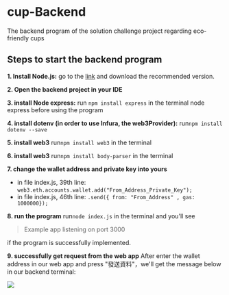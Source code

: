 # cup-Backend
The backend program of the solution challenge project regarding eco-friendly cups
## Steps to start the backend program
**1. Install Node.js:**
go to the [link](https://nodejs.org/en)  and download the recommended version. 

**2. Open the backend project in your IDE**

**3. install Node express:**
run `npm install express` in the terminal
node express before using the program

**4. install dotenv (in order to use Infura, the web3Provider):**
run`npm install dotenv --save`

**5. install web3**
run`npm install web3` in the terminal

**6. install web3**
run`npm install body-parser` in the terminal

**7. change the wallet address and private key into yours**
* in file index.js, 39th line:
`web3.eth.accounts.wallet.add("From_Address_Private_Key");` 
* in file index.js, 46th line:
`.send({ from: "From_Address" , gas: 1000000});` 

**8. run the program**
run`node index.js` in the terminal and you'll see
> Example app listening on port 3000

if the program is successfully implemented.

**9. successfully get request from the web app**
After enter the wallet address in our web app and press "發送資料"，we'll get the message below in our backend terminal:

![](https://i.imgur.com/gfIBbDO.png)
